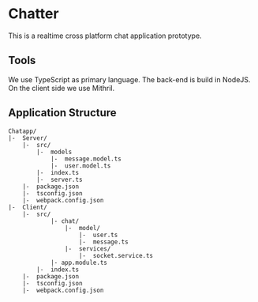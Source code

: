 # Chatter
This is a realtime cross platform chat application prototype.

## Tools
We use TypeScript as primary language. The back-end is build in NodeJS. On the client side we use Mithril.

## Application Structure
```
Chatapp/
|-  Server/
    |-  src/
        |-  models
            |-  message.model.ts
            |-  user.model.ts
        |-  index.ts
        |-  server.ts
    |-  package.json
    |-  tsconfig.json
    |-  webpack.config.json
|-  Client/
    |-  src/
            |- chat/
                |-  model/
                    |-  user.ts
                    |-  message.ts
                |-  services/
                    |-  socket.service.ts
            |- app.module.ts
        |-  index.ts
    |-  package.json
    |-  tsconfig.json
    |-  webpack.config.json
    
```
